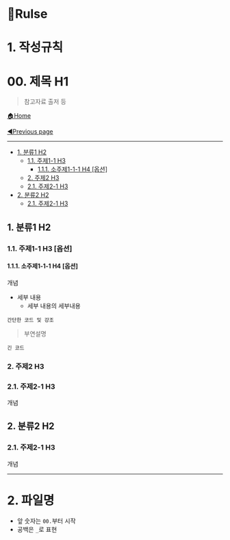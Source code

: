 # 📌Rulse

# 1. 작성규칙

# 00. 제목 H1

> 참고자료 출저 등

[🏠Home](https://github.com/batboy118/Study_Note)

[◀Previous page ](./)

---

<!-- TOC -->

- [1. 분류1 H2](#1-분류1-h2)
	- [1.1. 주제1-1 H3](#11-주제1-1-h3)
		- [1.1.1. 소주제1-1-1 H4 [옵션]](#111-소주제1-1-1-h4-옵션)
	- [2. 주제2 H3](#2-주제2-h3)
	- [2.1. 주제2-1 H3](#21-주제2-1-h3)
- [2. 분류2 H2](#2-분류2-h2)
	- [2.1. 주제2-1 H3](#21-주제2-1-h3)

<!-- /TOC -->

## 1. 분류1 H2
### 1.1. 주제1-1 H3 [옵션]
#### 1.1.1. 소주제1-1-1 H4 [옵션]

개념

- 세부 내용
  - 세부 내용의 세부내용

`간단한 코드 및 강조`

> 부연설명
```
긴 코드
```

### 2. 주제2 H3
### 2.1. 주제2-1 H3
개념

## 2. 분류2 H2

### 2.1. 주제2-1 H3

개념



---

# 2. 파일명

- 앞 숫자는 `00.`부터 시작
- 공백은 `_`로 표현
